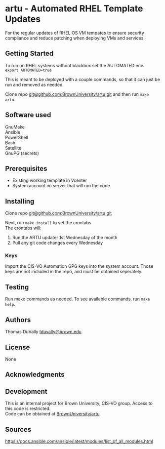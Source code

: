 # artu - Automated RHEL Template Updates
For the regular updates of RHEL OS VM tempates to ensure security compliance and
reduce patching when deploying VMs and services.  

## Getting Started
To run on RHEL systems without blackbox set the AUTOMATED env.  
```export AUTOMATED=true```  

This is meant to be deployed with a couple commands, so that it can just be run and removed as needed.  

Clone repo [git@github.com:BrownUniversity/artu.git](git@github.com:BrownUniversity/artu.git) and then run ```make artu```.  

## Software used
GnuMake  
Ansible  
PowerShell  
Bash  
Satellite  
GnuPG (secrets) 

## Prerequisites
* Existing working template in Vcenter  
* System account on server that will run the code  

## Installing
Clone repo [git@github.com:BrownUniversity/artu.git](git@github.com:BrownUniversity/artu.git)

Next, run ```make install``` to set the crontabs  
The crontabs will:  
1. Run the ARTU updater 1st Wednesday of the month
2. Pull any git code changes every Wednesday  

### Keys  
Import the CIS-VO Automation GPG keys into the system account. Those keys are not included in the repo, and must be obtained seperately.  

## Testing
Run make commands as needed. To see available commands, run ```make help```.

## Authors
Thomas DuVally <tduvally@brown.edu>  

## License
None  

## Acknowledgments

## Development
This is an internal project for Brown University, CIS-VO group. Access to this code is restricted.  
Code can be obtained at [BrownUniversity/artu](https://github.com/BrownUniversity/artu)  

## Sources
https://docs.ansible.com/ansible/latest/modules/list_of_all_modules.html  
